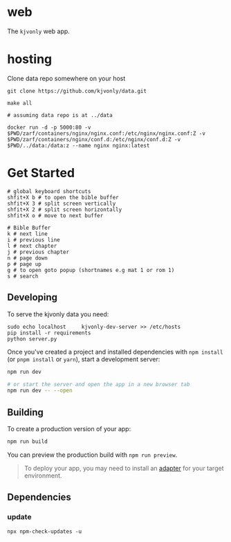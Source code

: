 # web

The `kjvonly` web app.

# hosting

Clone data repo somewhere on your host

```
git clone https://github.com/kjvonly/data.git
```

```
make all
```

```
# assuming data repo is at ../data

docker run -d -p 5000:80 -v $PWD/zarf/containers/nginx/nginx.conf:/etc/nginx/nginx.conf:Z -v $PWD/zarf/containers/nginx/conf.d:/etc/nginx/conf.d:Z -v $PWD/../data:/data:z --name nginx nginx:latest
```


# Get Started

```
# global keyboard shortcuts
shfit+X b # to open the bible buffer
shfit+X 3 # split screen vertically
shfit+X 2 # split screen horizontally
shfit+X o # move to next buffer

# Bible Buffer
k # next line
i # previous line
l # next chapter
j # previous chapter
n # page down
p # page up
g # to open goto popup (shortnames e.g mat 1 or rom 1)
s # search
```

## Developing

To serve the kjvonly data you need:

```
sudo echo localhost     kjvonly-dev-server >> /etc/hosts
pip install -r requirements
python server.py
```

Once you've created a project and installed dependencies with `npm install` (or `pnpm install` or `yarn`), start a development server:

```bash
npm run dev

# or start the server and open the app in a new browser tab
npm run dev -- --open
```

## Building

To create a production version of your app:

```bash
npm run build
```

You can preview the production build with `npm run preview`.

> To deploy your app, you may need to install an [adapter](https://kit.svelte.dev/docs/adapters) for your target environment.

## Dependencies

### update

```
npx npm-check-updates -u
```
